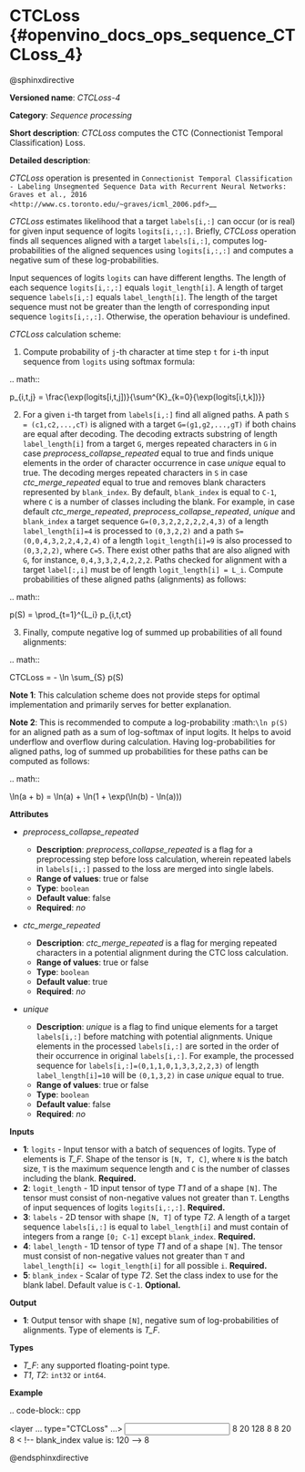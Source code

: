 # CTCLoss  {#openvino_docs_ops_sequence_CTCLoss_4}

@sphinxdirective

**Versioned name**: *CTCLoss-4*

**Category**: *Sequence processing*

**Short description**: *CTCLoss* computes the CTC (Connectionist Temporal Classification) Loss.

**Detailed description**:

*CTCLoss* operation is presented in `Connectionist Temporal Classification - Labeling Unsegmented Sequence Data with Recurrent Neural Networks: Graves et al., 2016 <http://www.cs.toronto.edu/~graves/icml_2006.pdf>`__

*CTCLoss* estimates likelihood that a target ``labels[i,:]`` can occur (or is real) for given input sequence of logits ``logits[i,:,:]``. Briefly, *CTCLoss* operation finds all sequences aligned with a target ``labels[i,:]``, computes log-probabilities of the aligned sequences using ``logits[i,:,:]`` and computes a negative sum of these log-probabilities.

Input sequences of logits ``logits`` can have different lengths. The length of each sequence ``logits[i,:,:]`` equals ``logit_length[i]``.
A length of target sequence ``labels[i,:]`` equals ``label_length[i]``. The length of the target sequence must not be greater than the length of corresponding input sequence ``logits[i,:,:]``.
Otherwise, the operation behaviour is undefined.

*CTCLoss* calculation scheme:

1. Compute probability of ``j``-th character at time step ``t`` for ``i``-th input sequence from ``logits`` using softmax formula:

.. math::
   
   p_{i,t,j} = \frac{\exp(logits[i,t,j])}{\sum^{K}_{k=0}{\exp(logits[i,t,k])}}

2. For a given ``i``-th target from ``labels[i,:]`` find all aligned paths. A path ``S = (c1,c2,...,cT)`` is aligned with a target ``G=(g1,g2,...,gT)`` if both chains are equal after decoding. The decoding extracts substring of length ``label_length[i]`` from a target ``G``, merges repeated characters in ``G`` in case *preprocess_collapse_repeated* equal to true and finds unique elements in the order of character occurrence in case *unique* equal to true. The decoding merges repeated characters in ``S`` in case *ctc_merge_repeated* equal to true and removes blank characters represented by ``blank_index``. By default, ``blank_index`` is equal to ``C-1``, where ``C`` is a number of classes including the blank. For example, in case default *ctc_merge_repeated*, *preprocess_collapse_repeated*, *unique* and ``blank_index`` a target sequence ``G=(0,3,2,2,2,2,2,4,3)`` of a length ``label_length[i]=4`` is processed to ``(0,3,2,2)`` and a path ``S=(0,0,4,3,2,2,4,2,4)`` of a length ``logit_length[i]=9`` is also processed to ``(0,3,2,2)``, where ``C=5``. There exist other paths that are also aligned with ``G``, for instance, ``0,4,3,3,2,4,2,2,2``. Paths checked for alignment with a target ``label[:,i]`` must be of length ``logit_length[i] = L_i``. Compute probabilities of these aligned paths (alignments) as follows:

.. math::
   
   p(S) = \prod_{t=1}^{L_i} p_{i,t,ct}

3. Finally, compute negative log of summed up probabilities of all found alignments:

.. math::
   
   CTCLoss = - \ln \sum_{S} p(S)

**Note 1**: This calculation scheme does not provide steps for optimal implementation and primarily serves for better explanation.

**Note 2**: This is recommended to compute a log-probability :math:`\ln p(S)` for an aligned path as a sum of log-softmax of input logits. It helps to avoid underflow and overflow during calculation.
Having log-probabilities for aligned paths, log of summed up probabilities for these paths can be computed as follows:

.. math::
   
   \ln(a + b) = \ln(a) + \ln(1 + \exp(\ln(b) - \ln(a)))

**Attributes**

* *preprocess_collapse_repeated*

  * **Description**: *preprocess_collapse_repeated* is a flag for a preprocessing step before loss calculation, wherein repeated labels in ``labels[i,:]`` passed to the loss are merged into single labels.
  * **Range of values**: true or false
  * **Type**: ``boolean``
  * **Default value**: false
  * **Required**: *no*

* *ctc_merge_repeated*

  * **Description**: *ctc_merge_repeated* is a flag for merging repeated characters in a potential alignment during the CTC loss calculation.
  * **Range of values**: true or false
  * **Type**: ``boolean``
  * **Default value**: true
  * **Required**: *no*

* *unique*

  * **Description**: *unique* is a flag to find unique elements for a target ``labels[i,:]`` before matching with potential alignments. Unique elements in the processed ``labels[i,:]`` are sorted in the order of their occurrence in original ``labels[i,:]``. For example, the processed sequence for ``labels[i,:]=(0,1,1,0,1,3,3,2,2,3)`` of length ``label_length[i]=10`` will be ``(0,1,3,2)`` in case *unique* equal to true.
  * **Range of values**: true or false
  * **Type**: ``boolean``
  * **Default value**: false
  * **Required**: *no*

**Inputs**

* **1**: ``logits`` - Input tensor with a batch of sequences of logits. Type of elements is *T_F*. Shape of the tensor is ``[N, T, C]``, where ``N`` is the batch size, ``T`` is the maximum sequence length and ``C`` is the number of classes including the blank. **Required.**
* **2**: ``logit_length`` - 1D input tensor of type *T1* and of a shape ``[N]``. The tensor must consist of non-negative values not greater than ``T``. Lengths of input sequences of logits ``logits[i,:,:]``. **Required.**
* **3**: ``labels`` - 2D tensor with shape ``[N, T]`` of type *T2*. A length of a target sequence ``labels[i,:]`` is equal to ``label_length[i]`` and must contain of integers from a range ``[0; C-1]`` except ``blank_index``. **Required.**
* **4**: ``label_length`` - 1D tensor of type *T1* and of a shape ``[N]``. The tensor must consist of non-negative values not greater than ``T`` and ``label_length[i] <= logit_length[i]`` for all possible ``i``. **Required.**
* **5**: ``blank_index`` - Scalar of type *T2*. Set the class index to use for the blank label. Default value is ``C-1``. **Optional.**

**Output**

* **1**: Output tensor with shape ``[N]``, negative sum of log-probabilities of alignments. Type of elements is *T_F*.

**Types**

* *T_F*: any supported floating-point type.
* *T1*, *T2*: ``int32`` or ``int64``.

**Example**

.. code-block:: cpp
   
   <layer ... type="CTCLoss" ...>
       <input>
           <port id="0">
               <dim>8</dim>
               <dim>20</dim>
               <dim>128</dim>
           </port>
           <port id="1">
               <dim>8</dim>
           </port>
           <port id="2">
               <dim>8</dim>
               <dim>20</dim>
           </port>
           <port id="3">
               <dim>8</dim>
           </port>
           <port id="4">  < !-- blank_index value is: 120 -->
       </input>
       <output>
           <port id="0">
               <dim>8</dim>
           </port>
       </output>
   </layer>

@endsphinxdirective

